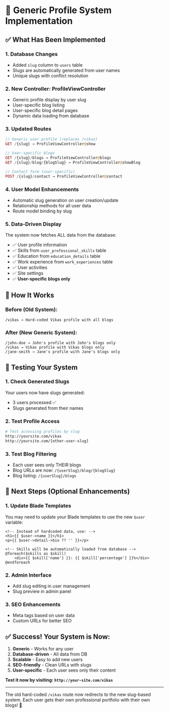 # 🎯 Generic Profile System Implementation

## ✅ What Has Been Implemented

### 1. **Database Changes**
- Added `slug` column to `users` table
- Slugs are automatically generated from user names
- Unique slugs with conflict resolution

### 2. **New Controller: ProfileViewController**
- Generic profile display by user slug
- User-specific blog listing
- User-specific blog detail pages
- Dynamic data loading from database

### 3. **Updated Routes**
```php
// Generic user profile (replaces /vikas)
GET /{slug} → ProfileViewController@show

// User-specific blogs
GET /{slug}/blogs → ProfileViewController@blogs
GET /{slug}/blog/{blogSlug} → ProfileViewController@showBlog

// Contact form (user-specific)
POST /{slug}/contact → ProfileViewController@contact
```

### 4. **User Model Enhancements**
- Automatic slug generation on user creation/update
- Relationship methods for all user data
- Route model binding by slug

### 5. **Data-Driven Display**
The system now fetches ALL data from the database:
- ✅ User profile information
- ✅ Skills from `user_professional_skills` table
- ✅ Education from `education_details` table
- ✅ Work experience from `work_experiences` table
- ✅ User activities
- ✅ Site settings
- ✅ **User-specific blogs only**

## 🚀 How It Works

### **Before (Old System):**
```
/vikas → Hard-coded Vikas profile with all blogs
```

### **After (New Generic System):**
```
/john-doe → John's profile with John's blogs only
/vikas → Vikas profile with Vikas blogs only
/jane-smith → Jane's profile with Jane's blogs only
```

## 🧪 Testing Your System

### 1. **Check Generated Slugs**
Your users now have slugs generated:
- 3 users processed ✅
- Slugs generated from their names

### 2. **Test Profile Access**
```bash
# Test accessing profiles by slug
http://yoursite.com/vikas
http://yoursite.com/[other-user-slug]
```

### 3. **Test Blog Filtering**
- Each user sees only THEIR blogs
- Blog URLs are now: `/{userSlug}/blog/{blogSlug}`
- Blog listing: `/{userSlug}/blogs`

## 🔧 Next Steps (Optional Enhancements)

### 1. **Update Blade Templates**
You may need to update your Blade templates to use the new `$user` variable:

```blade
<!-- Instead of hardcoded data, use: -->
<h1>{{ $user->name }}</h1>
<p>{{ $user->detail->bio ?? '' }}</p>

<!-- Skills will be automatically loaded from database -->
@foreach($skills as $skill)
    <div>{{ $skill['name'] }}: {{ $skill['percentage'] }}%</div>
@endforeach
```

### 2. **Admin Interface**
- Add slug editing in user management
- Slug preview in admin panel

### 3. **SEO Enhancements**
- Meta tags based on user data
- Custom URLs for better SEO

## ✅ Success! Your System is Now:

1. **Generic** - Works for any user
2. **Database-driven** - All data from DB
3. **Scalable** - Easy to add new users
4. **SEO-friendly** - Clean URLs with slugs
5. **User-specific** - Each user sees only their content

**Test it now by visiting: `http://your-site.com/vikas`**

---

The old hard-coded `/vikas` route now redirects to the new slug-based system. Each user gets their own professional portfolio with their own blogs! 🎉
